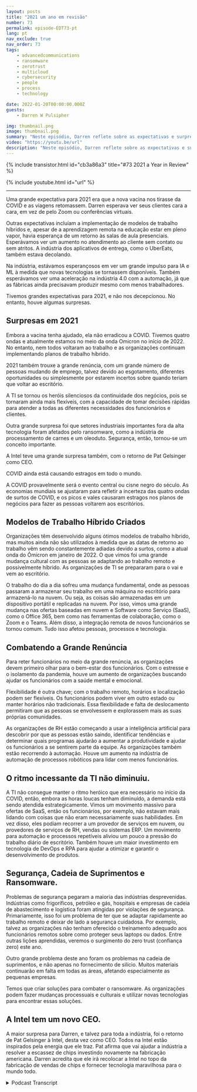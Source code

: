 ```yaml
---
layout: posts
title: "2021 um ano em revisão"
number: 73
permalink: episode-EDT73-pt
lang: pt
nav_exclude: true
nav_order: 73
tags:
    - advancedcommunications
    - ransomware
    - zerotrust
    - multicloud
    - cybersecurity
    - people
    - process
    - technology

date: 2022-01-20T00:00:00.000Z
guests:
    - Darren W Pulsipher

img: thumbnail.png
image: thumbnail.png
summary: "Neste episódio, Darren reflete sobre as expectativas e surpresas de 2021."
video: "https://youtu.be/url"
description: "Neste episódio, Darren reflete sobre as expectativas e surpresas de 2021."
---
```


<div>
{% include transistor.html id="cb3a86a3" title="#73 2021 a Year in Review" %}

{% include youtube.html id="url" %}
</div>

---

Uma grande expectativa para 2021 era que a nova vacina nos tirasse da COVID e as viagens retomassem. Darren esperava ver seus clientes cara a cara, em vez de pelo Zoom ou conferências virtuais.

Outras expectativas incluíam a implementação de modelos de trabalho híbridos e, apesar de a aprendizagem remota na educação estar em pleno vapor, havia esperança de um retorno às salas de aula presenciais. Esperávamos ver um aumento no atendimento ao cliente sem contato ou sem atritos. A indústria dos aplicativos de entrega, como o UberEats, também estava decolando.

Na indústria, estávamos esperançosos em ver um grande impulso para IA e ML à medida que novas tecnologias se tornassem disponíveis. Também esperávamos ver uma aceleração na indústria 4.0 com a automação, já que as fábricas ainda precisavam produzir mesmo com menos trabalhadores.

Tivemos grandes expectativas para 2021, e não nos decepcionou. No entanto, houve algumas surpresas.

## Surpresas em 2021

Embora a vacina tenha ajudado, ela não erradicou a COVID. Tivemos quatro ondas e atualmente estamos no meio da onda Omicron no início de 2022. No entanto, nem todos voltaram ao trabalho e as organizações continuam implementando planos de trabalho híbrido.

2021 também trouxe a grande renúncia, com um grande número de pessoas mudando de emprego, talvez devido ao esgotamento, diferentes oportunidades ou simplesmente por estarem incertos sobre quando teriam que voltar ao escritório.

A TI se tornou os heróis silenciosos da continuidade dos negócios, pois se tornaram ainda mais flexíveis, com a capacidade de tomar decisões rápidas para atender a todas as diferentes necessidades dos funcionários e clientes.

Outra grande surpresa foi que setores industriais importantes fora da alta tecnologia foram afetados pelo ransomware, como a indústria de processamento de carnes e um oleoduto. Segurança, então, tornou-se um conceito importante.

A Intel teve uma grande surpresa também, com o retorno de Pat Gelsinger como CEO.

COVID ainda está causando estragos em todo o mundo.

A COVID provavelmente será o evento central ou cisne negro do século. As economias mundiais se ajustaram para refletir a incerteza das quatro ondas de surtos de COVID, e os picos e vales causaram estragos nos planos de negócios para fazer as pessoas voltarem aos escritórios.

## Modelos de Trabalho Híbrido Criados

Organizações têm desenvolvido alguns ótimos modelos de trabalho híbrido, mas muitos ainda não são utilizados à medida que as datas de retorno ao trabalho vêm sendo constantemente adiadas devido a surtos, como a atual onda do Ômicron em janeiro de 2022. O que vimos foi uma grande mudança cultural com as pessoas se adaptando ao trabalho remoto e possivelmente híbrido. As organizações de TI se prepararam para o vai e vem ao escritório.

O trabalho do dia a dia sofreu uma mudança fundamental, onde as pessoas passaram a armazenar seu trabalho em uma máquina no escritório para armazená-lo na nuvem. Ou seja, as coisas são armazenadas em um dispositivo portátil e replicadas na nuvem. Por isso, vimos uma grande mudança nas ofertas baseadas em nuvem e Software como Serviço (SaaS), como o Office 365, bem como nas ferramentas de colaboração, como o Zoom e o Teams. Além disso, a integração remota de novos funcionários se tornou comum. Tudo isso afetou pessoas, processos e tecnologia.

## Combatendo a Grande Renúncia

Para reter funcionários no meio da grande renúncia, as organizações devem primeiro olhar para o bem-estar dos funcionários. Com o estresse e o isolamento da pandemia, houve um aumento de organizações buscando ajudar os funcionários com a saúde mental e emocional.

Flexibilidade é outra chave; com o trabalho remoto, horários e localização podem ser flexíveis. Os funcionários podem viver em outro estado ou manter horários não tradicionais. Essa flexibilidade e falta de deslocamento permitiram que as pessoas se envolvessem e explorassem mais as suas próprias comunidades.

As organizações de RH estão começando a usar a inteligência artificial para descobrir por que as pessoas estão saindo, identificar tendências e determinar quais programas ajudarão a aumentar a produtividade e ajudar os funcionários a se sentirem parte da equipe. As organizações também estão recorrendo à automação. Houve um aumento na indústria de automação de processos robóticos para lidar com menos funcionários.

## O ritmo incessante da TI não diminuiu.

A TI não consegue manter o ritmo heróico que era necessário no início da COVID, então, embora as horas loucas tenham diminuído, a demanda está sendo atendida estrategicamente. Vimos um movimento massivo para ofertas de SaaS, então os funcionários, por exemplo, não estavam mais lidando com coisas que não eram necessariamente suas habilidades. Em vez disso, eles podiam recorrer a um provedor de serviços em nuvem, ou provedores de serviços de RH, vendas ou sistemas ERP. Um movimento para automação e processos repetíveis aliviou um pouco a pressão do trabalho diário de escritório. Também houve um maior investimento em tecnologia de DevOps e RPA para ajudar a otimizar e garantir o desenvolvimento de produtos.

## Segurança, Cadeia de Suprimentos e Ransomware.

Problemas de segurança pegaram a maioria das indústrias desprevenidas. Indústrias como frigoríficos, petróleo e gás, hospitais e empresas de cadeia de abastecimento e logística foram atingidas por violações de segurança. Primariamente, isso foi um problema de ter que se adaptar rapidamente ao trabalho remoto e deixar de lado a segurança cuidadosa. Por exemplo, talvez as organizações não tenham oferecido o treinamento adequado aos funcionários remotos sobre como proteger seus laptops ou dados. Entre outras lições aprendidas, veremos o surgimento do zero trust (confiança zero) este ano.

Outro grande problema deste ano foram os problemas na cadeia de suprimentos, e não apenas no fornecimento de silício. Muitos materiais continuarão em falta em todas as áreas, afetando especialmente as pequenas empresas.

Temos que criar soluções para combater o ransomware. As organizações podem fazer mudanças processuais e culturais e utilizar novas tecnologias para encontrar essas soluções.

## A Intel tem um novo CEO.

A maior surpresa para Darren, e talvez para toda a indústria, foi o retorno de Pat Gelsinger à Intel, desta vez como CEO. Todos na Intel estão inspirados pela energia que ele traz. Pat afirma que vai ajudar a indústria a resolver a escassez de chips investindo novamente na fabricação americana. Darren acredita que ele irá recolocar a Intel no topo da fabricação de vendas de chips e fornecer tecnologia maravilhosa para o mundo todo.



<details>
<summary> Podcast Transcript </summary>

<p></p>

</details>
